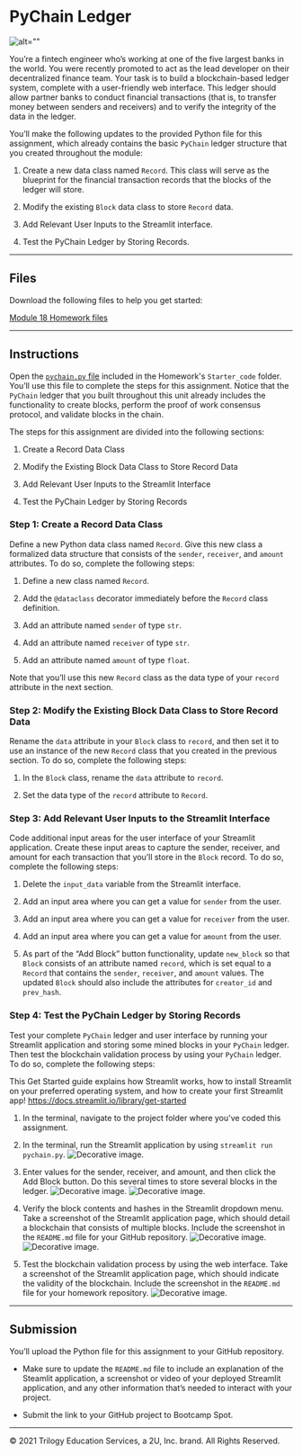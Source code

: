 # PyChain Ledger

![alt=""](Images/application-image.png)

You’re a fintech engineer who’s working at one of the five largest banks in the world. You were recently promoted to act as the lead developer on their decentralized finance team. Your task is to build a blockchain-based ledger system, complete with a user-friendly web interface. This ledger should allow partner banks to conduct financial transactions (that is, to transfer money between senders and receivers) and to verify the integrity of the data in the ledger.

You’ll make the following updates to the provided Python file for this assignment, which already contains the basic `PyChain` ledger structure that you created throughout the module:

1. Create a new data class named `Record`. This class will serve as the blueprint for the financial transaction records that the blocks of the ledger will store.

2. Modify the existing `Block` data class to store `Record` data.

3. Add Relevant User Inputs to the Streamlit interface.

4. Test the PyChain Ledger by Storing Records.

---
## Files

Download the following files to help you get started:

[Module 18 Homework files](Starter_Code/pychain.py)

---

## Instructions

Open the [`pychain.py` file](Starter_Code/pychain.py) included in the Homework's `Starter_code` folder. You’ll use this file to complete the steps for this assignment. Notice that the `PyChain` ledger that you built throughout this unit already includes the functionality to create blocks, perform the proof of work consensus protocol, and validate blocks in the chain.

The steps for this assignment are divided into the following sections:

1. Create a Record Data Class

2. Modify the Existing Block Data Class to Store Record Data

3. Add Relevant User Inputs to the Streamlit Interface

4. Test the PyChain Ledger by Storing Records

### Step 1: Create a Record Data Class

Define a new Python data class named `Record`. Give this new class a formalized data structure that consists of the `sender`, `receiver`, and `amount` attributes. To do so, complete the following steps:

1. Define a new class named `Record`.

2. Add the `@dataclass` decorator immediately before the `Record` class definition.

3. Add an attribute named `sender` of type `str`.

4. Add an attribute named `receiver` of type `str`.

5. Add an attribute named `amount` of type `float`.

Note that you’ll use this new `Record` class as the data type of your `record` attribute in the next section.

### Step 2: Modify the Existing Block Data Class to Store Record Data

Rename the `data` attribute in your `Block` class to `record`, and then set it to use an instance of the new `Record` class that you created in the previous section. To do so, complete the following steps:

1. In the `Block` class, rename the `data` attribute to `record`.

2. Set the data type of the `record` attribute to `Record`.

### Step 3: Add Relevant User Inputs to the Streamlit Interface

Code additional input areas for the user interface of your Streamlit application. Create these input areas to capture the sender, receiver, and amount for each transaction that you’ll store in the `Block` record. To do so, complete the following steps:

1. Delete the `input_data` variable from the Streamlit interface.

2. Add an input area where you can get a value for `sender` from the user.

3. Add an input area where you can get a value for `receiver` from the user.

4. Add an input area where you can get a value for `amount` from the user.

5. As part of the “Add Block” button functionality, update `new_block` so that `Block` consists of an attribute named `record`, which is set equal to a `Record` that contains the `sender`, `receiver`, and `amount` values. The updated `Block` should also include the attributes for `creator_id` and `prev_hash`.

### Step 4: Test the PyChain Ledger by Storing Records

Test your complete `PyChain` ledger and user interface by running your Streamlit application and storing some mined blocks in your `PyChain` ledger. Then test the blockchain validation process by using your `PyChain` ledger. To do so, complete the following steps:

This Get Started guide explains how Streamlit works, how to install Streamlit on your preferred operating system, and how to create your first Streamlit app!
https://docs.streamlit.io/library/get-started

1. In the terminal, navigate to the project folder where you've coded this assignment.

2. In the terminal, run the Streamlit application by using `streamlit run pychain.py`.
![Decorative image.](Images/image1.png)
3. Enter values for the sender, receiver, and amount, and then click the Add Block button. Do this several times to store several blocks in the ledger.
![Decorative image.](Images/image3.png)
![Decorative image.](Images/image4.png)
4. Verify the block contents and hashes in the Streamlit dropdown menu. Take a screenshot of the Streamlit application page, which should detail a blockchain that consists of multiple blocks. Include the screenshot in the `README.md` file for your GitHub repository.
![Decorative image.](Images/image5.png)
![Decorative image.](Images/image6.png)
5. Test the blockchain validation process by using the web interface. Take a screenshot of the Streamlit application page, which should indicate the validity of the blockchain. Include the screenshot in the `README.md` file for your homework repository.
![Decorative image.](Images/image7.png)
---
## Submission

You’ll upload the Python file for this assignment to your GitHub repository.

* Make sure to update the `README.md` file to include an explanation of the Steamlit application, a screenshot or video of your deployed Streamlit application, and any other information that’s needed to interact with your project.

* Submit the link to your GitHub project to Bootcamp Spot.

---

© 2021 Trilogy Education Services, a 2U, Inc. brand. All Rights Reserved.
